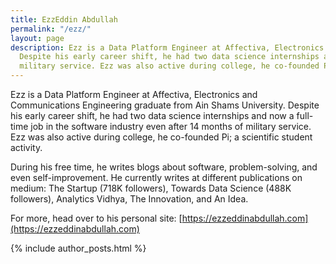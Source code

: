 ```yaml
---
title: EzzEddin Abdullah
permalink: "/ezz/"
layout: page
description: Ezz is a Data Platform Engineer at Affectiva, Electronics and Communications Engineering graduate from Ain Shams University
  Despite his early career shift, he had two data science internships and now a full-time job in the software industry even after 14 months of
  military service. Ezz was also active during college, he co-founded Pi; a scientific student activity.
---
```

Ezz is a Data Platform Engineer at Affectiva, Electronics and Communications Engineering graduate from Ain Shams University. Despite his early career shift, he had two data science internships and now a full-time job in the software industry even after 14 months of military service. Ezz was also active during college, he co-founded Pi; a scientific student activity.

During his free time, he writes blogs about software, problem-solving, and even self-improvement. He currently writes at different publications on medium: The Startup (718K followers), Towards Data Science (488K followers), Analytics Vidhya, The Innovation, and An Idea. 

For more, head over to his personal site: [https://ezzeddinabdullah.com](https://ezzeddinabdullah.com)

{% include author_posts.html %}